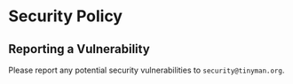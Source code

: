# Security Policy

## Reporting a Vulnerability

Please report any potential security vulnerabilities to `security@tinyman.org`.
